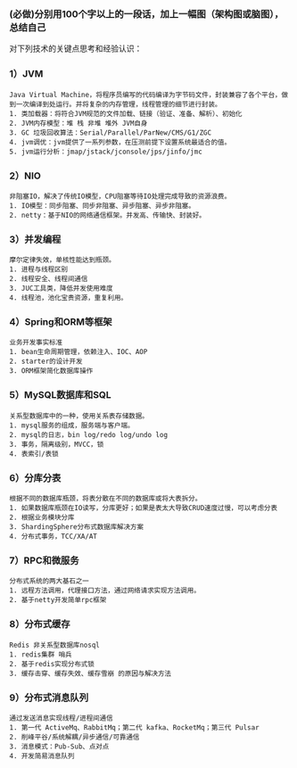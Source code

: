 ### (必做)分别用100个字以上的一段话，加上一幅图（架构图或脑图），总结自己
对下列技术的关键点思考和经验认识：

### 1）JVM

```
Java Virtual Machine，将程序员编写的代码编译为字节码文件，封装兼容了各个平台，做到一次编译到处运行。并将复杂的内存管理，线程管理的细节进行封装。
1. 类加载器：将符合JVM规范的文件加载、链接（验证、准备、解析）、初始化
2. JVM内存模型：堆 栈 非堆 堆外 JVM自身
3. GC 垃圾回收算法：Serial/Parallel/ParNew/CMS/G1/ZGC
4. jvm调优：jvm提供了一系列参数，在压测前提下设置系统最适合的值。
5. jvm运行分析：jmap/jstack/jconsole/jps/jinfo/jmc
```

### 2）NIO

```
非阻塞IO，解决了传统IO模型，CPU阻塞等待IO处理完成导致的资源浪费。
1. IO模型：同步阻塞、同步非阻塞、异步阻塞、异步非阻塞。
2. netty：基于NIO的网络通信框架。并发高、传输快、封装好。
```

### 3）并发编程

```
摩尔定律失效，单核性能达到瓶颈。
1. 进程与线程区别
2. 线程安全、线程间通信
3. JUC工具类，降低并发使用难度
4. 线程池，池化宝贵资源，重复利用。
```

### 4）Spring和ORM等框架

```
业务开发事实标准
1. bean生命周期管理，依赖注入、IOC、AOP
2. starter的设计开发
3. ORM框架简化数据库操作
```

### 5）MySQL数据库和SQL

```
关系型数据库中的一种，使用关系表存储数据。
1. mysql服务的组成，服务端与客户端。
2. mysql的日志，bin log/redo log/undo log
3. 事务，隔离级别，MVCC，锁
4. 表索引/表锁
```

### 6）分库分表

```
根据不同的数据库瓶颈，将表分散在不同的数据库或将大表拆分。
1. 如果数据库瓶颈在IO读写，分库更好；如果是表太大导致CRUD速度过慢，可以考虑分表
2. 根据业务模块分库
3. ShardingSphere分布式数据库解决方案
4. 分布式事务，TCC/XA/AT
```

### 7）RPC和微服务

```
分布式系统的两大基石之一
1. 远程方法调用，代理接口方法，通过网络请求实现方法调用。
2. 基于netty开发简单rpc框架
```

### 8）分布式缓存

```
Redis 非关系型数据库nosql
1. redis集群 哨兵
2. 基于redis实现分布式锁
3. 缓存击穿、缓存失效、缓存雪崩 的原因与解决方法
```

### 9）分布式消息队列

```
通过发送消息实现线程/进程间通信
1. 第一代 ActiveMq、RabbitMq；第二代 kafka、RocketMq；第三代 Pulsar
2. 削峰平谷/系统解耦/异步通信/可靠通信
3. 消息模式：Pub-Sub、点对点
4. 开发简易消息队列
```

